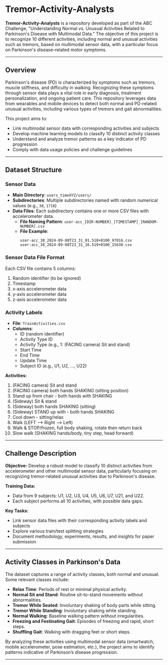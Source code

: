# Tremor-Activity-Analysts

**Tremor-Activity-Analysts** is a repository developed as part of the ABC Challenge, "Understanding Normal vs. Unusual Activities Related to Parkinson's Disease with Multimodal Data." The objective of this project is to recognize 10 different activities, including normal and unusual activities such as tremors, based on multimodal sensor data, with a particular focus on Parkinson's disease-related motor symptoms.



---

## Overview

Parkinson's disease (PD) is characterized by symptoms such as tremors, muscle stiffness, and difficulty in walking. Recognizing these symptoms through sensor data plays a vital role in early diagnosis, treatment personalization, and ongoing patient care. This repository leverages data from wearables and mobile devices to detect both normal and PD-related unusual activities, including various types of tremors and gait abnormalities.

This project aims to:
- Link multimodal sensor data with corresponding activities and subjects
- Develop machine learning models to classify 10 distinct activity classes
- Understand and analyze tremor patterns as a key indicator of PD progression
- Comply with data usage policies and challenge guidelines

---

## Dataset Structure

### Sensor Data
- **Main Directory**: `users_timeXYZ/users/`
- **Subdirectories**: Multiple subdirectories named with random numerical values (e.g., `38`, `1716`)
- **Data Files**: Each subdirectory contains one or more CSV files with accelerometer data.
  - **File Naming Pattern**: `user-acc_[DIR-NUMBER]_[TIMESTAMP]_[RANDOM-NUMBER].csv`
  - **File Example**:
    ```
    user-acc_38_2024-09-08T23_31_01.510+0100_97016.csv
    user-acc_38_2024-09-08T23_31_16.519+0100_15638.csv
    ```

### Sensor Data File Format
Each CSV file contains 5 columns:
1. Random identifier (to be ignored)
2. Timestamp
3. x-axis accelerometer data
4. y-axis accelerometer data
5. z-axis accelerometer data

### Activity Labels
- **File**: `TrainActivities.csv`
- **Columns**:
  - ID (random identifier)
  - Activity Type ID
  - Activity Type (e.g., 1: (FACING camera) Sit and stand)
  - Start Time
  - End Time
  - Update Time
  - Subject ID (e.g., U1, U2, ..., U22)


**Activities:**
1. (FACING camera) Sit and stand
2. (FACING camera) both hands SHAKING (sitting position)
3. Stand up from chair - both hands with SHAKING
4. (Sideway) Sit & stand
5. (Sideway) both hands SHAKING (sitting)
6. (Sideway) STAND up with - both hands SHAKING
7. Cool down - sitting/relax
8. Walk (LEFT --> Right --> Left)
9. Walk & STOP/frozen, full body shaking, rotate then return back
10. Slow walk (SHAKING hands/body, tiny step, head forward)

---

## Challenge Description

**Objective:** Develop a robust model to classify 10 distinct activities from accelerometer and other multimodal sensor data, particularly focusing on recognizing tremor-related unusual activities due to Parkinson's disease.

**Training Data:**
- Data from 9 subjects: U1, U2, U3, U4, U5, U6, U7, U21, and U22.
- Each subject performs all 10 activities, with possible data gaps.

**Key Tasks:**
- Link sensor data files with their corresponding activity labels and subjects
- Explore various train/test splitting strategies
- Document methodology, experiments, results, and insights for paper submission

---

## Activity Classes in Parkinson's Data

The dataset captures a range of activity classes, both normal and unusual. Some relevant classes include:
- **Relax Time**: Periods of rest or minimal physical activity.
- **Normal Sit and Stand**: Routine sit-to-stand movements without abnormalities.
- **Tremor While Seated**: Involuntary shaking of body parts while sitting.
- **Tremor While Standing**: Involuntary shaking while standing.
- **Normal Walking**: Baseline walking pattern without irregularities.
- **Freezing and Festinating Gait**: Episodes of freezing and rapid, short steps.
- **Shuffling Gait**: Walking with dragging feet or short steps.

By analyzing these activities using multimodal sensor data (smartwatch, mobile accelerometer, pose estimation, etc.), the project aims to identify patterns indicative of Parkinson’s disease progression.

---



